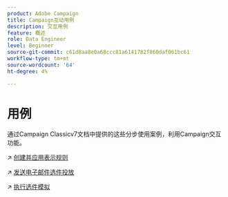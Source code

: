 ```yaml
---
product: Adobe Campaign
title: Campaign互动用例
description: 交互用例
feature: 概述
role: Data Engineer
level: Beginner
source-git-commit: c61d8aa8e0a68ccc81a6141782f860daf061bc61
workflow-type: tm+mt
source-wordcount: '64'
ht-degree: 4%

---
```


# 用例

通过Campaign Classicv7文档中提供的这些分步使用案例，利用Campaign交互功能。

↗️ [创建并应用表示规则](https://experienceleague.adobe.com/docs/campaign-classic/using/managing-offers/case-study/presentation-rules.html)

↗️ [发送电子邮件选件投放](https://experienceleague.adobe.com/docs/campaign-classic/using/managing-offers/case-study/offers-on-an-outbound-channel.html)

↗️ [执行选件模拟](https://experienceleague.adobe.com/docs/campaign-classic/using/managing-offers/case-study/offers-on-an-outbound-channel.html)
